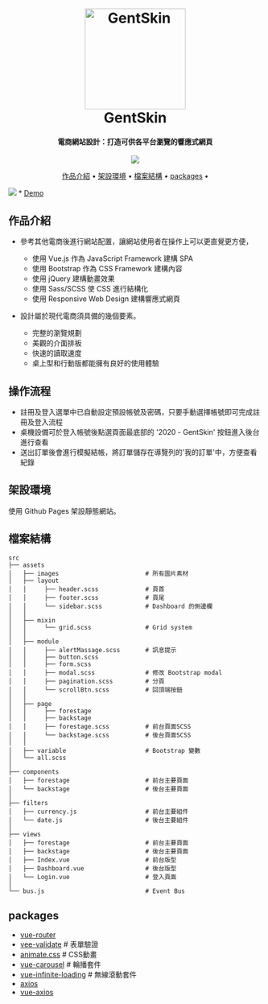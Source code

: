 <h1 align="center">
  <a href="https://whitebf.github.io/GentSkin/#/">
    <img src="https://img.icons8.com/color/500/000000/jeans-jacket.png"
         alt="GentSkin"
         width="200">
  </a>
  <br>
  GentSkin
  <br>
</h1>

<h4 align="center">
  電商網站設計：打造可供各平台瀏覽的響應式網頁
</h4>

<p align="center">
  <a  href="https://whitebf.github.io/GentSkin/#/">
    <img src="https://img.shields.io/badge/Demo-Gentskin-green">
  </a>
</p>

<p align="center">
  <a href="#作品介紹">作品介紹</a> •
  <a href="#架設環境">架設環境</a> •
  <a href="#檔案結構">檔案結構</a> •
  <a href="#packages">packages</a> •
</p>

<img src="https://i.imgur.com/t4VrmH9.jpg">
* <a href="https://whitebf.github.io/GentSkin/#/">Demo</a>


## 作品介紹

* 參考其他電商後進行網站配置，讓網站使用者在操作上可以更直覺更方便，
  - 使用 Vue.js 作為 JavaScript Framework 建構 SPA
  - 使用 Bootstrap 作為 CSS Framework 建構內容
  - 使用 jQuery 建構動畫效果
  - 使用 Sass/SCSS 使 CSS 進行結構化
  - 使用 Responsive Web Design 建構響應式網頁

* 設計屬於現代電商須具備的幾個要素。
  - 完整的瀏覽規劃
  - 美觀的介面排板
  - 快速的讀取速度
  - 桌上型和行動版都能擁有良好的使用體驗

## 操作流程

* 註冊及登入選單中已自動設定預設帳號及密碼，只要手動選擇帳號即可完成註冊及登入流程
* 桌機設備可於登入帳號後點選頁面最底部的 '2020 - GentSkin' 按鈕進入後台進行查看
* 送出訂單後會進行模擬結帳，將訂單儲存在導覽列的'我的訂單'中，方便查看紀錄

## 架設環境

使用 Github Pages 架設靜態網站。

## 檔案結構

    src
    ├── assets
    │   ├── images                        # 所有圖片素材
    │   ├── layout
    │   │     ├── header.scss             # 頁首
    │   │     ├── footer.scss             # 頁尾
    │   │     └── sidebar.scss            # Dashboard 的側邊欄
    │   │
    │   ├── mixin
    │   │     └── grid.scss               # Grid system
    │   │
    │   ├── module
    │   │     ├── alertMassage.scss       # 訊息提示
    │   │     ├── button.scss
    │   │     ├── form.scss
    │   │     ├── modal.scss              # 修改 Bootstrap modal
    │   │     ├── pagination.scss         # 分頁
    │   │     └── scrollBtn.scss          # 回頂端按鈕
    │   │
    │   ├── page
    │   │     ├── forestage
    │   │     ├── backstage
    │   │     ├── forestage.scss          # 前台頁面SCSS
    │   │     └── backstage.scss          # 後台頁面SCSS
    │   │
    │   ├── variable                      # Bootstrap 變數
    │   └── all.scss
    │
    ├── components
    │   ├── forestage                     # 前台主要頁面
    │   └── backstage                     # 後台主要頁面
    │
    ├── filters
    │   ├── currency.js                   # 前台主要組件
    │   └── date.js                       # 後台主要組件
    │   
    ├── views
    │   ├── forestage                     # 前台主要頁面
    │   ├── backstage                     # 後台主要頁面
    │   ├── Index.vue                     # 前台版型
    │   ├── Dashboard.vue                 # 後台版型
    │   └── Login.vue                     # 登入頁面
    │
    └── bus.js                            # Event Bus
    
## packages

- [vue-router](https://github.com/vuejs/vue-router)
- [vee-validate](https://github.com/logaretm/vee-validate)  # 表單驗證
- [animate.css](https://github.com/daneden/animate.css)     # CSS動畫
- [vue-carousel](https://github.com/SSENSE/vue-carousel)          # 輪播套件
- [vue-infinite-loading](https://github.com/PeachScript/vue-infinite-loading)          # 無線滾動套件
- [axios](https://github.com/axios/axios)
- [vue-axios](https://github.com/imcvampire/vue-axios)
